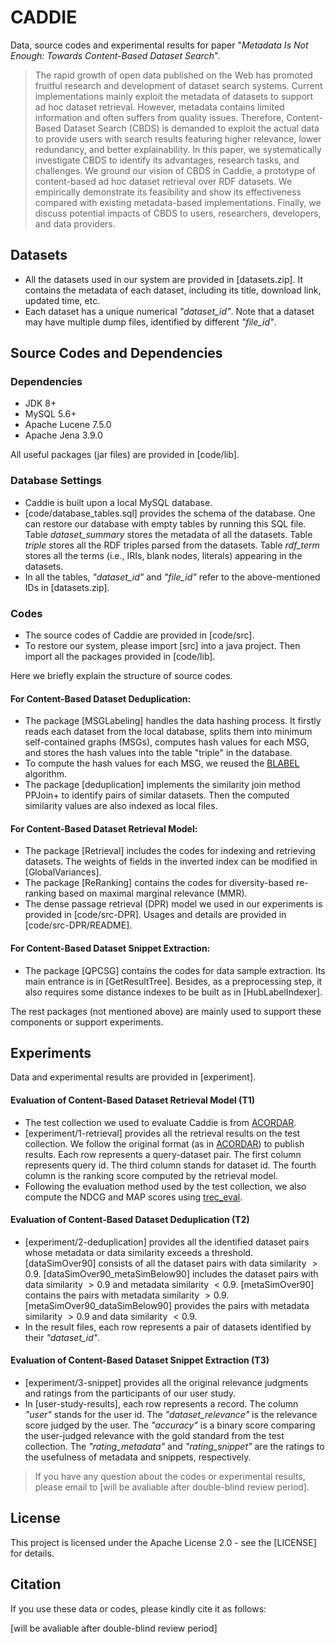 # CADDIE

Data, source codes and experimental results for paper "*Metadata Is Not Enough: Towards Content-Based Dataset Search*". 

> The rapid growth of open data published on the Web has promoted fruitful research and development of dataset search systems. Current implementations mainly exploit the metadata of datasets to support ad hoc dataset retrieval. However, metadata contains limited information and often suffers from quality issues. Therefore, Content-Based Dataset Search (CBDS) is demanded to exploit the actual data to provide users with search results featuring higher relevance, lower redundancy, and better explainability. In this paper, we systematically investigate CBDS to identify its advantages, research tasks, and challenges. We ground our vision of CBDS in Caddie, a prototype of content-based ad hoc dataset retrieval over RDF datasets. We empirically demonstrate its feasibility and show its effectiveness compared with existing metadata-based implementations. Finally, we discuss potential impacts of CBDS to users, researchers, developers, and data providers.

## Datasets

- All the datasets used in our system are provided in [datasets.zip]. It contains the metadata of each dataset, including its title, download link, updated time, etc. 
- Each dataset has a unique numerical *"dataset_id"*. Note that a dataset may have multiple dump files, identified by different *"file_id"*.

## Source Codes and Dependencies

### Dependencies

- JDK 8+
- MySQL 5.6+
- Apache Lucene 7.5.0
- Apache Jena 3.9.0

All useful packages (jar files) are provided in [code/lib]. 

### Database Settings

- Caddie is built upon a local MySQL database. 
- [code/database_tables.sql] provides the schema of the database. One can restore our database with empty tables by running this SQL file. Table *dataset_summary* stores the metadata of all the datasets. Table *triple* stores all the RDF triples parsed from the datasets. Table *rdf_term* stores all the terms (i.e., IRIs, blank nodes, literals) appearing in the datasets. 
- In all the tables, *"dataset_id"* and *"file_id"* refer to the above-mentioned IDs in [datasets.zip].

### Codes

- The source codes of Caddie are provided in [code/src]. 
- To restore our system, please import [src] into a java project. Then import all the packages provided in [code/lib]. 

Here we briefly explain the structure of source codes.

#### For Content-Based Dataset Deduplication:

- The package [MSGLabeling] handles the data hashing process. It firstly reads each dataset from the local database, splits them into minimum self-contained graphs (MSGs), computes hash values for each MSG, and stores the hash values into the table "triple" in the database.
- To compute the hash values for each MSG, we reused the [BLABEL](http://blabel.github.io/) algorithm.
- The package [deduplication] implements the similarity join method PPJoin+ to identify pairs of similar datasets. Then the computed similarity values are also indexed as local files. 

#### For Content-Based Dataset Retrieval Model:

- The package [Retrieval] includes the codes for indexing and retrieving datasets. The weights of fields in the inverted index can be modified in [GlobalVariances]. 
- The package [ReRanking] contains the codes for diversity-based re-ranking based on maximal marginal relevance (MMR).
- The dense passage retrieval (DPR) model we used in our experiments is provided in [code/src-DPR]. Usages and details are provided in [code/src-DPR/README]. 

#### For Content-Based Dataset Snippet Extraction:

- The package [QPCSG] contains the codes for data sample extraction. Its main entrance is in [GetResultTree]. Besides, as a preprocessing step, it also requires some distance indexes to be built as in [HubLabelIndexer]. 

The rest packages (not mentioned above) are mainly used to support these components or support experiments. 

## Experiments

Data and experimental results are provided in [experiment].

#### Evaluation of Content-Based Dataset Retrieval Model (T1)

- The test collection we used to evaluate Caddie is from [ACORDAR](https://github.com/nju-websoft/ACORDAR). 
- [experiment/1-retrieval] provides all the retrieval results on the test collection. We follow the original format (as in [ACORDAR](https://github.com/nju-websoft/ACORDAR)) to publish results. Each row represents a query-dataset pair. The first column represents query id. The third column stands for dataset id. The fourth column is the ranking score computed by the retrieval model. 
- Following the evaluation method used by the test collection, we also compute the NDCG and MAP scores using [trec_eval](https://trec.nist.gov/trec_eval/).

#### Evaluation of Content-Based Dataset Deduplication (T2)

- [experiment/2-deduplication] provides all the identified dataset pairs whose metadata or data similarity exceeds a threshold. [dataSimOver90] consists of all the dataset pairs with data similarity $>0.9$. [dataSimOver90_metaSimBelow90] includes the dataset pairs with data similarity $>0.9$ and metadata similarity $<0.9$. [metaSimOver90] contains the pairs with metadata similarity $>0.9$. [metaSimOver90_dataSimBelow90] provides the pairs with metadata similarity $>0.9$ and data similarity $<0.9$. 
- In the result files, each row represents a pair of datasets identified by their *"dataset_id"*. 

#### Evaluation of Content-Based Dataset Snippet Extraction (T3)

- [experiment/3-snippet] provides all the original relevance judgments and ratings from the participants of our user study. 
- In [user-study-results], each row represents a record. The column *"user"* stands for the user id. The *"dataset_relevance"* is the relevance score judged by the user. The *"accuracy"* is a binary score comparing the user-judged relevance with the gold standard from the test collection. The *"rating_metadata"* and *"rating_snippet"* are the ratings to the usefulness of metadata and snippets, respectively. 

> If you have any question about the codes or experimental results, please email to [will be avaliable after double-blind review period].

## License

This project is licensed under the Apache License 2.0 - see the [LICENSE] for details. 

## Citation

If you use these data or codes, please kindly cite it as follows:

[will be avaliable after double-blind review period]
